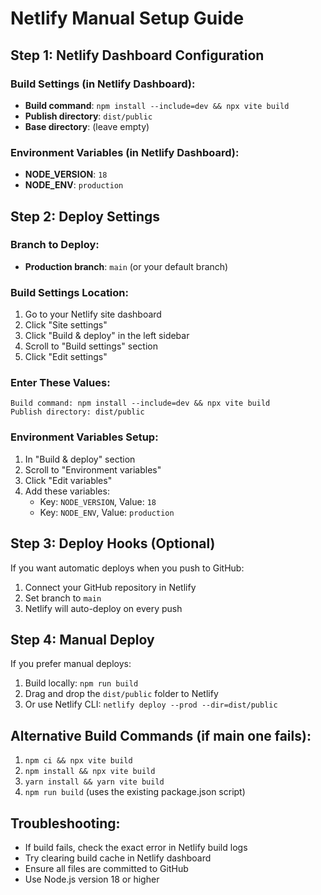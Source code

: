 # Netlify Manual Setup Guide

## Step 1: Netlify Dashboard Configuration

### Build Settings (in Netlify Dashboard):
- **Build command**: `npm install --include=dev && npx vite build`
- **Publish directory**: `dist/public`
- **Base directory**: (leave empty)

### Environment Variables (in Netlify Dashboard):
- **NODE_VERSION**: `18`
- **NODE_ENV**: `production`

## Step 2: Deploy Settings

### Branch to Deploy:
- **Production branch**: `main` (or your default branch)

### Build Settings Location:
1. Go to your Netlify site dashboard
2. Click "Site settings"
3. Click "Build & deploy" in the left sidebar
4. Scroll to "Build settings" section
5. Click "Edit settings"

### Enter These Values:
```
Build command: npm install --include=dev && npx vite build
Publish directory: dist/public
```

### Environment Variables Setup:
1. In "Build & deploy" section
2. Scroll to "Environment variables"
3. Click "Edit variables"
4. Add these variables:
   - Key: `NODE_VERSION`, Value: `18`
   - Key: `NODE_ENV`, Value: `production`

## Step 3: Deploy Hooks (Optional)
If you want automatic deploys when you push to GitHub:
1. Connect your GitHub repository in Netlify
2. Set branch to `main`
3. Netlify will auto-deploy on every push

## Step 4: Manual Deploy
If you prefer manual deploys:
1. Build locally: `npm run build`
2. Drag and drop the `dist/public` folder to Netlify
3. Or use Netlify CLI: `netlify deploy --prod --dir=dist/public`

## Alternative Build Commands (if main one fails):
1. `npm ci && npx vite build`
2. `npm install && npx vite build`
3. `yarn install && yarn vite build`
4. `npm run build` (uses the existing package.json script)

## Troubleshooting:
- If build fails, check the exact error in Netlify build logs
- Try clearing build cache in Netlify dashboard
- Ensure all files are committed to GitHub
- Use Node.js version 18 or higher